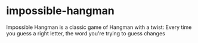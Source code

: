 # impossible-hangman

Impossible Hangman is a classic game of Hangman with a twist: Every time you guess a right letter, the word you're trying to guess changes